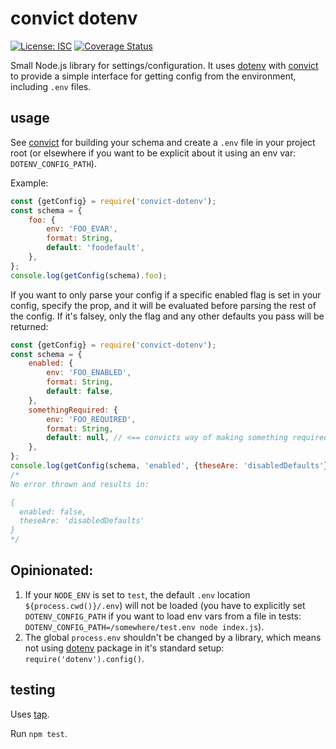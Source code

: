 # convict dotenv

[![License: ISC](https://img.shields.io/badge/License-ISC-blue.svg)](https://opensource.org/licenses/ISC)
[![Coverage Status](https://coveralls.io/repos/github/sadams/convict-dotenv/badge.svg)](https://coveralls.io/github/sadams/convict-dotenv)


Small Node.js library for settings/configuration. It uses [dotenv](https://www.npmjs.com/package/dotenv) with [convict](https://www.npmjs.com/package/convict) to provide a simple interface for getting config from the environment, including `.env` files.

## usage

See [convict](https://www.npmjs.com/package/convict#user-content-usage) for building your schema and create a `.env` file in your project root (or elsewhere if you want to be explicit about it using an env var: `DOTENV_CONFIG_PATH`).

Example:

```javascript
const {getConfig} = require('convict-dotenv');
const schema = {
	foo: {
		env: 'FOO_EVAR',
		format: String,
		default: 'foodefault',
	},
};
console.log(getConfig(schema).foo);
```

If you want to only parse your config if a specific enabled flag is set in your config, specify the prop, and it will be evaluated before parsing the rest of the config. If it's falsey, only the flag and any other defaults you pass will be returned:

```javascript
const {getConfig} = require('convict-dotenv');
const schema = {
	enabled: {
		env: 'FOO_ENABLED',
		format: String,
		default: false,
	},
	somethingRequired: {
		env: 'FOO_REQUIRED',
		format: String,
		default: null, // <== convicts way of making something required...
	},
};
console.log(getConfig(schema, 'enabled', {theseAre: 'disabledDefaults'}));
/* 
No error thrown and results in:

{
  enabled: false, 
  theseAre: 'disabledDefaults'
}
*/

```

## Opinionated:

1. If your `NODE_ENV` is set to `test`, the default `.env` location `${process.cwd()}/.env`) will not be loaded (you have to explicitly set `DOTENV_CONFIG_PATH` if you want to load env vars from a file in tests: `DOTENV_CONFIG_PATH=/somewhere/test.env node index.js`). 
1. The global `process.env` shouldn't be changed by a library, which means not using [dotenv](https://www.npmjs.com/package/dotenv) package in it's standard setup: `require('dotenv').config()`.

## testing

Uses [tap](https://node-tap.org/docs/getting-started/).

Run `npm test`.


